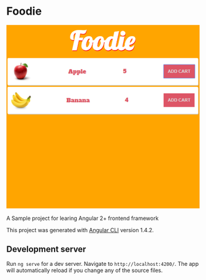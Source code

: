 # Foodie

![Foodie App](foodie_app.png)

A Sample project for learing Angular 2+ frontend framework

This project was generated with [Angular CLI](https://github.com/angular/angular-cli) version 1.4.2.

## Development server

Run `ng serve` for a dev server. Navigate to `http://localhost:4200/`. The app will automatically reload if you change any of the source files.

